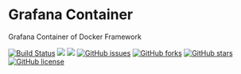 # Grafana Container
Grafana Container of Docker Framework

[![Build Status](https://travis-ci.org/dockerframework/grafana.svg?branch=master)](https://travis-ci.org/dockerframework/grafana) [![](https://images.microbadger.com/badges/image/dockerframework/grafana:5.3.4.svg)](https://microbadger.com/images/dockerframework/grafana:5.3.4 "Layers") [![](https://images.microbadger.com/badges/version/dockerframework/grafana:5.3.4.svg)](https://microbadger.com/images/dockerframework/grafana:5.3.4 "Version") [![GitHub issues](https://img.shields.io/github/issues/dockerframework/grafana.svg)](https://github.com/dockerframework/grafana/issues) [![GitHub forks](https://img.shields.io/github/forks/dockerframework/grafana.svg)](https://github.com/dockerframework/grafana/network) [![GitHub stars](https://img.shields.io/github/stars/dockerframework/grafana.svg)](https://github.com/dockerframework/grafana/stargazers) [![GitHub license](https://img.shields.io/badge/license-MIT-blue.svg)](https://raw.githubusercontent.com/dockerframework/grafana/master/LICENSE)
